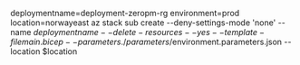 deploymentname=deployment-zeropm-rg
environment=prod
location=norwayeast
az stack sub create --deny-settings-mode 'none' --name $deploymentname --delete-resources --yes --template-file main.bicep --parameters ./parameters/$environment.parameters.json --location $location